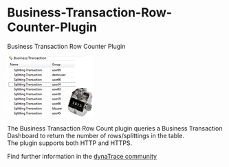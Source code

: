 # Business-Transaction-Row-Counter-Plugin
Business Transaction Row Counter Plugin

<img src="images\icon.png" alt="Business Transaction Row Counter Plugin"><br> 

The Business Transaction Row Count plugin queries a Business Transaction Dashboard to return the number of rows/splittings in the table.  
The plugin supports both HTTP and HTTPS.

Find further information in the [dynaTrace community](https://community.dynatrace.com/community/display/DL/Business+Transaction+Row+Counter+Plugin)